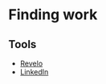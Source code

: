 # Finding work

## Tools

- [Revelo](https://www.revelo.com.br/)
- [LinkedIn](https://www.linkedin.com/)
